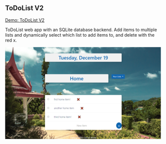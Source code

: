## ToDoList V2

[Demo: ToDoList V2](https://to-do-list-v-2-gdbecker.replit.app/)

ToDoList web app with an SQLite database backend. Add items to multiple lists and dynamically select which list to add items to, and delete with the red x.

!["ToDoListV2"](./ToDoListV2.png)
